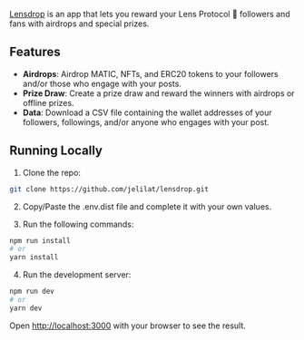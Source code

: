 [Lensdrop](https://www.lensdrop.xyz/) is an app that lets you reward your Lens Protocol 🌿 followers and fans with airdrops and special prizes.

## Features

- **Airdrops**: Airdrop MATIC, NFTs, and ERC20 tokens to your followers and/or those who engage with your posts.
- **Prize Draw**: Create a prize draw and reward the winners with airdrops or offline prizes.
- **Data**: Download a CSV file containing the wallet addresses of your followers, followings, and/or anyone who engages with your post.

## Running Locally

1. Clone the repo:
```bash
git clone https://github.com/jelilat/lensdrop.git
```

2. Copy/Paste the .env.dist file and complete it with your own values.

3. Run the following commands:
```bash
npm run install
# or
yarn install
```

4. Run the development server:

```bash
npm run dev
# or
yarn dev
```

Open [http://localhost:3000](http://localhost:3000) with your browser to see the result.

